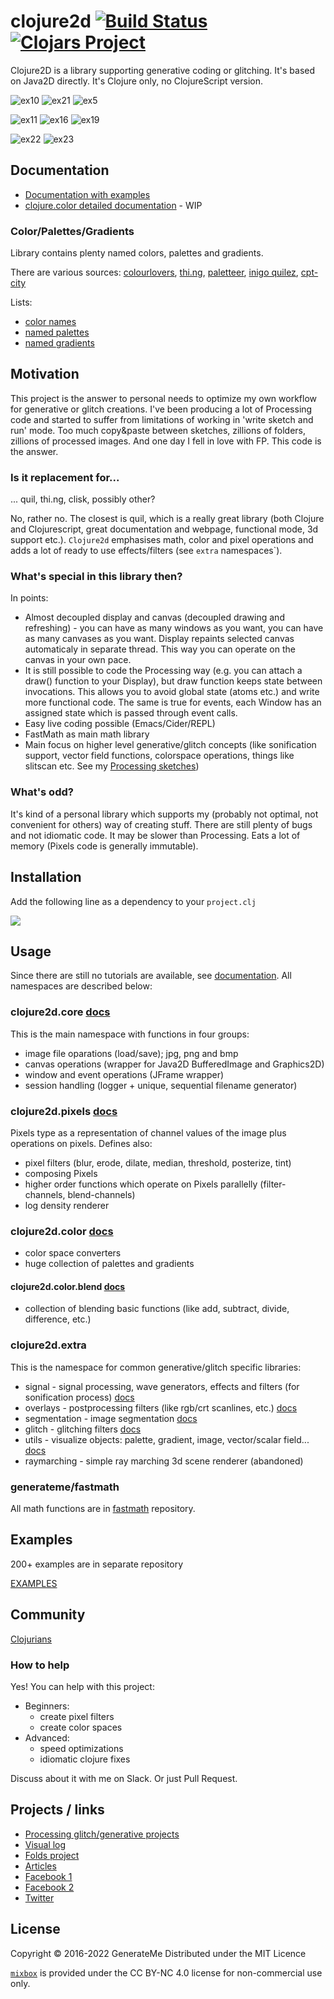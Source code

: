 # clojure2d [![Build Status](https://travis-ci.org/Clojure2D/clojure2d.svg?branch=master)](https://travis-ci.org/Clojure2D/clojure2d) [![Clojars Project](https://img.shields.io/clojars/v/clojure2d.svg)](https://clojars.org/clojure2d)

Clojure2D is a library supporting generative coding or glitching. It's based on Java2D directly. It's Clojure only, no ClojureScript version.

![ex10](results/small/ex10.jpg "Example 10")
![ex21](results/small/ex21.jpg "Example 21")
![ex5](results/small/ex5.jpg "Example 5")

![ex11](results/small/ex11.jpg "Example 11")
![ex16](results/small/ex16.jpg "Example 16")
![ex19](results/small/ex19.jpg "Example 19")

![ex22](results/small/ex22.jpg "Example 22")
![ex23](results/small/ex23.jpg "Example 23")

## Documentation

* [Documentation with examples](https://clojure2d.github.io/clojure2d/docs/codox/)
* [clojure.color detailed documentation](https://clojure2d.github.io/clojure2d/docs/notebooks/index.html#/notebooks/color.clj) - WIP

### Color/Palettes/Gradients

Library contains plenty named colors, palettes and gradients.

There are various sources: [colourlovers](http://www.colourlovers.com/), [thi.ng](https://github.com/thi-ng/color/blob/master/src/presets.org), [paletteer](https://github.com/EmilHvitfeldt/paletteer), [inigo quilez](https://www.iquilezles.org/www/articles/palettes/palettes.htm), [cpt-city](http://soliton.vm.bytemark.co.uk/pub/cpt-city/)

Lists:

* [color names](https://clojure2d.github.io/clojure2d/docs/static/colors.html)
* [named palettes](https://clojure2d.github.io/clojure2d/docs/static/palettes/index.html)
* [named gradients](https://clojure2d.github.io/clojure2d/docs/static/gradients/index.html)

## Motivation

This project is the answer to personal needs to optimize my own workflow for generative or glitch creations. I've been producing a lot of Processing code and started to suffer from limitations of working in 'write sketch and run' mode. Too much copy&paste between sketches, zillions of folders, zillions of processed images. And one day I fell in love with FP. This code is the answer.

### Is it replacement for...

... quil, thi.ng, clisk, possibly other?

No, rather no. The closest is quil, which is a really great library (both Clojure and Clojurescript, great documentation and webpage, functional mode, 3d support etc.).
`Clojure2d` emphasises math, color and pixel operations and adds a lot of ready to use effects/filters (see `extra` namespaces`).

### What's special in this library then?

In points:

* Almost decoupled display and canvas (decoupled drawing and refreshing) - you can have as many windows as you want, you can have as many canvases as you want. Display repaints selected canvas automaticaly in separate thread. This way you can operate on the canvas in your own pace.
* It is still possible to code the Processing way (e.g. you can attach a draw() function to your Display), but draw function keeps state between invocations. This allows you to avoid global state (atoms etc.) and write more functional code. The same is true for events, each Window has an assigned state which is passed through event calls.
* Easy live coding possible (Emacs/Cider/REPL)
* FastMath as main math library
* Main focus on higher level generative/glitch concepts (like sonification support, vector field functions, colorspace operations, things like slitscan etc. See my [Processing sketches](https://github.com/tsulej/GenerateMe))

### What's odd?

It's kind of a personal library which supports my (probably not optimal, not convenient for others) way of creating stuff.
There are still plenty of bugs and not idiomatic code. It may be slower than Processing. Eats a lot of memory (Pixels code is generally immutable).

## Installation

Add the following line as a dependency to your `project.clj`

![](https://clojars.org/clojure2d/latest-version.svg)

## Usage

Since there are still no tutorials are available, see [documentation](https://clojure2d.github.io/clojure2d/docs/codox/). All namespaces are described below:

### clojure2d.core [docs](https://clojure2d.github.io/clojure2d/docs/codox/clojure2d.core.html)

This is the main namespace with functions in four groups:

* image file oparations (load/save); jpg, png and bmp
* canvas operations (wrapper for Java2D BufferedImage and Graphics2D)
* window and event operations (JFrame wrapper)
* session handling (logger + unique, sequential filename generator)

### clojure2d.pixels [docs](https://clojure2d.github.io/clojure2d/docs/codox/clojure2d.pixels.html)

Pixels type as a representation of channel values of the image plus operations on pixels.
Defines also:

* pixel filters (blur, erode, dilate, median, threshold, posterize, tint)
* composing Pixels
* higher order functions which operate on Pixels parallelly (filter-channels, blend-channels)
* log density renderer

### clojure2d.color [docs](https://clojure2d.github.io/clojure2d/docs/codox/clojure2d.color.html)

* color space converters
* huge collection of palettes and gradients

#### clojure2d.color.blend [docs](https://clojure2d.github.io/clojure2d/docs/codox/clojure2d.color.blend.html)

* collection of blending basic functions (like add, subtract, divide, difference, etc.)

### clojure2d.extra

This is the namespace for common generative/glitch specific libraries:

* signal - signal processing, wave generators, effects and filters (for sonification process) [docs](https://clojure2d.github.io/clojure2d/docs/codox/clojure2d.extra.signal.html)
* overlays - postprocessing filters (like rgb/crt scanlines, etc.) [docs](https://clojure2d.github.io/clojure2d/docs/codox/clojure2d.extra.overlays.html)
* segmentation - image segmentation [docs](https://clojure2d.github.io/clojure2d/docs/codox/clojure2d.extra.segmentation.html)
* glitch - glitching filters [docs](https://clojure2d.github.io/clojure2d/docs/codox/clojure2d.extra.glitch.html)
* utils - visualize objects: palette, gradient, image, vector/scalar field... [docs](https://clojure2d.github.io/clojure2d/docs/codox/clojure2d.extra.glitch.html)
* raymarching - simple ray marching 3d scene renderer (abandoned)

### generateme/fastmath

All math functions are in [fastmath](https://github.com/generateme/fastmath) repository.

## Examples

200+ examples are in separate repository

[EXAMPLES](https://github.com/Clojure2D/clojure2d-examples)

## Community

[Clojurians](https://clojurians.slack.com/archives/clojure2d)

### How to help

Yes! You can help with this project:

* Beginners:
  - create pixel filters
  - create color spaces
* Advanced:
  - speed optimizations
  - idiomatic clojure fixes

Discuss about it with me on Slack.
Or just Pull Request.

## Projects / links

* [Processing glitch/generative projects](https://github.com/tsulej/GenerateMe)
* [Visual log](http://generateme.tumblr.com)
* [Folds project](http://folds2d.tumblr.com)
* [Articles](https://generateme.wordpress.com)
* [Facebook 1](https://www.facebook.com/generateme)
* [Facebook 2](https://www.facebook.com/folds2d)
* [Twitter](https://twitter.com/generateme_blog)

## License

Copyright © 2016-2022 GenerateMe
Distributed under the MIT Licence

[`mixbox`](https://github.com/scrtwpns/mixbox) is provided under the CC BY-NC 4.0 license for non-commercial use only.
